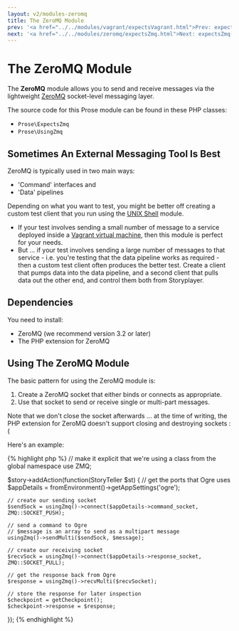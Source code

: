```yaml
---
layout: v2/modules-zeromq
title: The ZeroMQ Module
prev: '<a href="../../modules/vagrant/expectsVagrant.html">Prev: expectsVagrant()</a>'
next: '<a href="../../modules/zeromq/expectsZmq.html">Next: expectsZmq()</a>'
---
```


# The ZeroMQ Module

The __ZeroMQ__ module allows you to send and receive messages via the lightweight [ZeroMQ](http://www.zeromq.org/) socket-level messaging layer.

The source code for this Prose module can be found in these PHP classes:

* `Prose\ExpectsZmq`
* `Prose\UsingZmq`

## Sometimes An External Messaging Tool Is Best

ZeroMQ is typically used in two main ways:

* 'Command' interfaces and
* 'Data' pipelines

Depending on what you want to test, you might be better off creating a custom test client that you run using the [UNIX Shell](../shell/index.html) module.

* If your test involves sending a small number of message to a service deployed inside a [Vagrant virtual machine](../vagrant/index.html), then this module is perfect for your needs.
* But ... if your test involves sending a large number of messages to that service - i.e. you're testing that the data pipeline works as required - then a custom test client often produces the better test.  Create a client that pumps data into the data pipeline, and a second client that pulls data out the other end, and control them both from Storyplayer.

## Dependencies

You need to install:

* ZeroMQ (we recommend version 3.2 or later)
* The PHP extension for ZeroMQ

## Using The ZeroMQ Module

The basic pattern for using the ZeroMQ module is:

1. Create a ZeroMQ socket that either binds or connects as appropriate.
1. Use that socket to send or receive single or multi-part messages.

Note that we don't close the socket afterwards ... at the time of writing, the PHP extension for ZeroMQ doesn't support closing and destroying sockets :(

Here's an example:

{% highlight php %}
// make it explicit that we're using a class from the global namespace
use ZMQ;

$story->addAction(function(StoryTeller $st) {
	// get the ports that Ogre uses
	$appDetails = fromEnvironment()->getAppSettings('ogre');

	// create our sending socket
	$sendSock = usingZmq()->connect($appDetails->command_socket, ZMQ::SOCKET_PUSH);

	// send a command to Ogre
	// $message is an array to send as a multipart message
	usingZmq()->sendMulti($sendSock, $message);

	// create our receiving socket
	$recvSock = usingZmq()->connect($appDetails->response_socket, ZMQ::SOCKET_PULL);

	// get the response back from Ogre
	$response = usingZmq()->recvMulti($recvSocket);

	// store the response for later inspection
	$checkpoint = getCheckpoint();
	$checkpoint->response = $response;
});
{% endhighlight %}